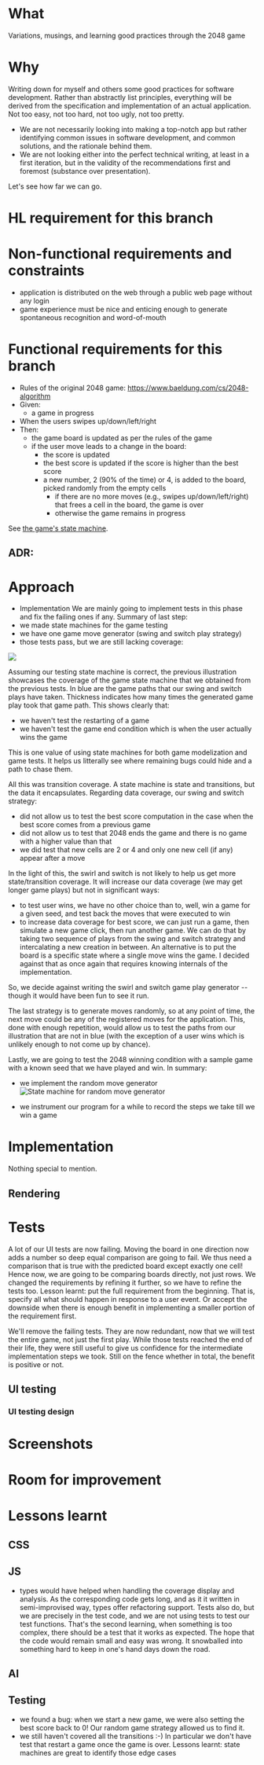# What
Variations, musings, and learning good practices through the 2048 game

# Why
Writing down for myself and others some good practices for software development. Rather than abstractly list principles, everything will be derived from the specification and implementation of an actual application. Not too easy, not too hard, not too ugly, not too pretty. 

- We are not necessarily looking into making a top-notch app but rather identifying common issues in software development, and common solutions, and the rationale behind them.
- We are not looking either into the perfect technical writing, at least in a first iteration, but in the validity of the recommendations first and foremost (substance over presentation).

Let's see how far we can go.

# HL requirement for this branch

# Non-functional requirements and constraints
- application is distributed on the web through a public web page without any login
- game experience must be nice and enticing enough to generate spontaneous recognition and word-of-mouth

# Functional requirements for this branch
- Rules of the original 2048 game: https://www.baeldung.com/cs/2048-algorithm
- Given:
  - a game in progress
- When the users swipes up/down/left/right
- Then: 
  - the game board is updated as per the rules of the game
  - if the user move leads to a change in the board:
    - the score is updated
    - the best score is updated if the score is higher than the best score
    - a new number, 2 (90% of the time) or 4, is added to the board, picked randomly from the empty cells
      - if there are no more moves (e.g., swipes up/down/left/right) that frees a cell in the board, the game is over
      - otherwise the game remains in progress

See [the game's state machine](./tests/Game%20state%20machine.png).

  ## ADR:

# Approach
- Implementation
We are mainly going to implement tests in this phase and fix the failing ones if any. Summary of last step:
- we made state machines for the game testing
- we have one game move generator (swing and switch play strategy)
- those tests pass, but we are still lacking coverage:

![](./tests/coverage%20swing%20and%20switch.png)

Assuming our testing state machine is correct, the previous illustration showcases the coverage of the game state machine that we obtained from the previous tests. In blue are the game paths that our swing and switch plays have taken. Thickness indicates how many times the generated game play took that game path. This shows clearly that:

- we haven't test the restarting of a game
- we haven't test the game end condition which is when the user actually wins the game

This is one value of using state machines for both game modelization and game tests. It helps us litterally see where remaining bugs could hide and a path to chase them.

All this was transition coverage. A state machine is state and transitions, but the data it encapsulates. Regarding data coverage, our swing and switch strategy:
- did not allow us to test the best score computation in the case when the best score comes from a previous game
- did not allow us to test that 2048 ends the game and there is no game with a higher value than that
- we did test that new cells are 2 or 4 and only one new cell (if any) appear after a move

In the light of this, the swirl and switch is not likely to help us get more state/transition coverage. It will increase our data coverage (we may get longer game plays) but not in significant ways:
- to test user wins, we have no other choice than to, well, win a game for a given seed, and test back the moves that were executed to win
- to increase data coverage for best score, we can just run a game, then simulate a new game click, then run another game. We can do that by taking two sequence of plays from the swing and switch strategy and intercalating a new creation in between. An alternative is to put the board is a specific state where a single move wins the game. I decided against that as once again that requires knowing internals of the implementation.

So, we decide against writing the swirl and switch game play generator -- though it would have been fun to see it run. 

The last strategy is to generate moves randomly, so at any point of time, the next move could be any of the registered moves for the application. This, done with enough repetition, would allow us to test the paths from our illustration that are not in blue (with the exception of a user wins which is unlikely enough to not come up by chance).

Lastly, we are going to test the 2048 winning condition with a sample game with a known seed that we have played and win. In summary:

- we implement the random move generator
![State machine for random move generator](./tests/state%20machine%20for%20random%20move%20generator.png)

- we instrument our program for a while to record the steps we take till we win a game  

# Implementation
Nothing special to mention.

## Rendering

# Tests
A lot of our UI tests are now failing. Moving the board in one direction now adds a number so deep equal comparison are going to fail. We thus need a comparison that is true with the predicted board except exactly one cell! Hence now, we are going to be comparing boards directly, not just rows. We changed the requirements by refining it further, so we have to refine the tests too. Lesson learnt: put the full requirement from the beginning. That is, specify all what should happen in response to a user event. Or accept the downside when there is enough benefit in implementing a smaller portion of the requirement first.

We'll remove the failing tests. They are now redundant, now that we will test the entire game, not just the first play. While those tests reached the end of their life, they were still useful to give us confidence for the intermediate implementation steps we took. Still on the fence whether in total, the benefit is positive or not.

## UI testing

### UI testing design


# Screenshots

# Room for improvement

# Lessons learnt
## CSS

## JS
- types would have helped when handling the coverage display and analysis. As the corresponding code gets long, and as it it written in semi-improvised way, types offer refactoring support. Tests also do, but we are precisely in the test code, and we are not using tests to test our test functions. That's the second learning, when something is too complex, there should be a test that it works as expected. The hope that the code would remain small and easy was wrong. It snowballed into something hard to keep in one's hand days down the road.

## AI

## Testing
- we found a bug: when we start a new game, we were also setting the best score back to 0! Our random game strategy allowed us to find it.
- we still haven't covered all the transitions :-) In particular we don't have test that restart a game once the game is over. Lessons learnt: state machines are great to identify those edge cases